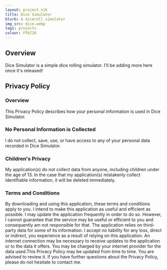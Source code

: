 ```yaml
---
layout: project.njk
title: Dice Simulator
blurb: A diceroll simulator
img_src: dice.webp 
tags: projects
colour: FFA726
---
```


## Overview

Dice Simulator is a simple dice rolling simulator. I'll be adding more here once it's released!

## Privacy Policy

### Overview
This Privacy Policy describes how your personal information is used in Dice Simulator.

### No Personal Information is Collected

I do not collect, save, use, or have access to any of your personal data recorded in Dice Simulator.

### Children's Privacy

My application(s) do not collect data from anyone, including children under the age of 13. In the case that my application(s) mistakenly collect identifiable information, it will be deleted immediately.

### Terms and Conditions

By downloading and using this application, these terms and conditions apply to you. I intend to make this application as useful and efficient as possible. I may update the application frequently in order to do so. However,
I cannot guarantee that the service may be useful or efficient to you and consequently am not responsible for that. The application relies on third-party data for some of its information. I accept no liability for any loss, direct or indirect, you experience as a result of relying on this application. An internet connection may be necessary to receive updates to the application or to the data it offers. You may be charged by your internet provider for the data used.This Privacy Policy may be updated from time to time. You are advised to review it. If you have further questions about the Privacy Policy, please do not hesitate to contact me.